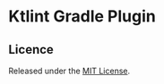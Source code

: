 # Ktlint Gradle Plugin

## Licence

Released under the [MIT License](https://opensource.org/licenses/MIT).
